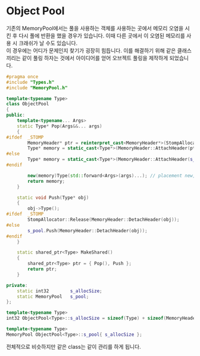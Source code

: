# Object Pool

기존의 MemoryPool에서는 풀을 사용하는 객체를 사용하는 곳에서 메모리 오염을 시킨 후 다시 풀에 반환을 했을 경우가 있습니다. 이때 다른 곳에서 이 오염된 메모리를 사용 시 크래쉬가 날 수도 있습니다.  
이 경우에는 어디가 문제인지 찾기가 굉장히 힘듭니다. 이를 해결하기 위해 같은 클래스 끼리는 같이 풀링 하자는 것에서 아이디어를 얻어 오브젝트 풀링을 제작하게 되었습니다.

```c++
#pragma once
#include "Types.h"
#include "MemoryPool.h"

template<typename Type>
class ObjectPool
{
public:
	template<typename... Args>
	static Type* Pop(Args&&... args)
	{
#ifdef  _STOMP
		MemoryHeader* ptr = reinterpret_cast<MemoryHeader*>(StompAllocator::Alloc(s_allocSize));
		Type* memory = static_cast<Type*>(MemoryHeader::AttachHeader(ptr, s_allocSize));
#else
		Type* memory = static_cast<Type*>(MemoryHeader::AttachHeader(s_pool.Pop(), s_allocSize));
#endif 

		new(memory)Type(std::forward<Args>(args)...); // placement new, constructor
		return memory;
	}

	static void Push(Type* obj)
	{
		obj->Type();
#ifdef  _STOMP
		StompAllocator::Release(MemoryHeader::DetachHeader(obj));
#else
		s_pool.Push(MemoryHeader::DetachHeader(obj));
#endif
	}

	static shared_ptr<Type> MakeShared()
	{
		shared_ptr<Type> ptr = { Pop(), Push };
		return ptr;
	}

private:
	static int32		s_allocSize;
	static MemoryPool	s_pool;
};

template<typename Type>
int32 ObjectPool<Type>::s_allocSize = sizeof(Type) + sizeof(MemoryHeader);

template<typename Type>
MemoryPool ObjectPool<Type>::s_pool{ s_allocSize };
```

전체적으로 비슷하지만 같은 class는 같이 관리를 하게 됩니다.
